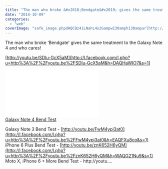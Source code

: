 ```yaml
---
title: "The man who broke &#x2018;Bendgate&#x2019; gives the same treatment to the Galaxy Note 4 and w..."
date: "2014-10-09"
categories: 
  - "web"
coverImage: "safe_image.phpdAQCQz4iLNahL4u2Gampw130amph130ampurlhttp://i.ytimg_.com/vi/SDIu-GcX5aM/maxresdefault.jpg"
---
```


The man who broke ‘Bendgate’ gives the same treatment to the Galaxy Note 4 and who cares!  
  
[http://youtu.be/SDIu-GcX5aM](http://l.facebook.com/l.php?u=http%3A%2F%2Fyoutu.be%2FSDIu-GcX5aM&h=DAQHaWIO7&s=1)  
  
[![](images/safe_image.php?d=AQCQz4iLNahL4u2G&w=130&h=130&url=http%3A%2F%2Fi.ytimg.com%2Fvi%2FSDIu-GcX5aM%2Fmaxresdefault.jpg)](http://l.facebook.com/l.php?u=http%3A%2F%2Fyoutu.be%2FSDIu-GcX5aM&h=VAQH3BEi6&s=1)  
[Galaxy Note 4 Bend Test](http://l.facebook.com/l.php?u=http%3A%2F%2Fyoutu.be%2FSDIu-GcX5aM&h=_AQFnrBaH&s=1)  
  
Galaxy Note 3 Bend Test - [http://youtu.be/FwM4ypi3at0](http://l.facebook.com/l.php?u=http%3A%2F%2Fyoutu.be%2FFwM4ypi3at0&h=EAQFXu8co&s=1) iPhone 6 Plus Bend Test - [http://youtu.be/znK652H6yQM](http://l.facebook.com/l.php?u=http%3A%2F%2Fyoutu.be%2FznK652H6yQM&h=WAQG21Nu9&s=1) Moto X, iPhone 6 + More Bend Test - http://youtu....
